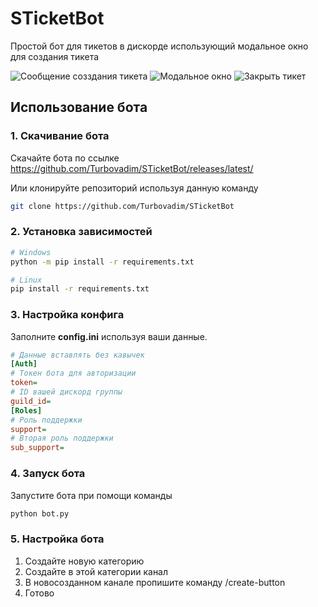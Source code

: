 # STicketBot
Простой бот для тикетов в дискорде использующий модальное окно для создания тикета

![Сообщение созздания тикета](https://turbovadim.ru/github/message.png)
![Модальное окно](https://turbovadim.ru/github/modal.png)
![Закрыть тикет](https://turbovadim.ru/github/close.png)

## Использование бота

### 1. Скачивание бота

Скачайте бота по ссылке https://github.com/Turbovadim/STicketBot/releases/latest/

Или клонируйте репозиторий используя данную команду
```bash
git clone https://github.com/Turbovadim/STicketBot
```

### 2. Установка зависимостей
```bash
# Windows
python -m pip install -r requirements.txt

# Linux
pip install -r requirements.txt
```
### 3. Настройка конфига

Заполните **config.ini** используя ваши данные.

```ini
# Данные вставлять без кавычек
[Auth]
# Токен бота для авторизации
token=
# ID вашей дискорд группы
guild_id=
[Roles]
# Роль поддержки
support=
# Вторая роль поддержки
sub_support=
```

### 4. Запуск бота

Запустите бота при помощи команды
```bash
python bot.py
```

### 5. Настройка бота

1. Создайте новую категорию
2. Создайте в этой категории канал
3. В новосозданном канале пропишите команду /create-button
4. Готово
